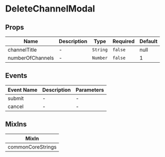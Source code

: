 # DeleteChannelModal

## Props

<!-- @vuese:DeleteChannelModal:props:start -->
|Name|Description|Type|Required|Default|
|---|---|---|---|---|
|channelTitle|-|`String`|`false`|null|
|numberOfChannels|-|`Number`|`false`|1|

<!-- @vuese:DeleteChannelModal:props:end -->


## Events

<!-- @vuese:DeleteChannelModal:events:start -->
|Event Name|Description|Parameters|
|---|---|---|
|submit|-|-|
|cancel|-|-|

<!-- @vuese:DeleteChannelModal:events:end -->


## MixIns

<!-- @vuese:DeleteChannelModal:mixIns:start -->
|MixIn|
|---|
|commonCoreStrings|

<!-- @vuese:DeleteChannelModal:mixIns:end -->
